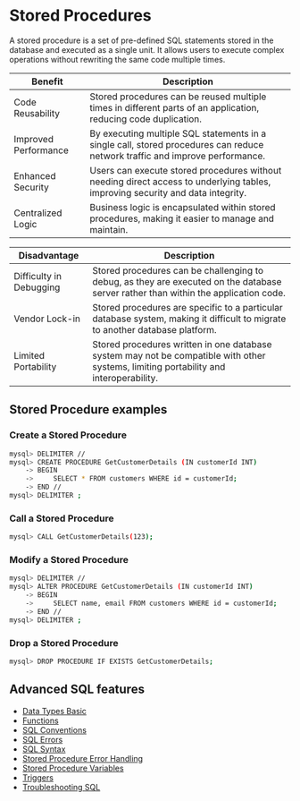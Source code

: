 # Stored Procedures

A stored procedure is a set of pre-defined SQL statements stored in the database and executed as a single unit. It allows users to execute complex operations without rewriting the same code multiple times.

| Benefit               | Description                                                                                                                      |
|-----------------------|----------------------------------------------------------------------------------------------------------------------------------|
| Code Reusability      | Stored procedures can be reused multiple times in different parts of an application, reducing code duplication.                   |
| Improved Performance | By executing multiple SQL statements in a single call, stored procedures can reduce network traffic and improve performance.     |
| Enhanced Security     | Users can execute stored procedures without needing direct access to underlying tables, improving security and data integrity. |
| Centralized Logic     | Business logic is encapsulated within stored procedures, making it easier to manage and maintain.                                |

| Disadvantage           | Description                                                                                                                                                                       |
|------------------------|-----------------------------------------------------------------------------------------------------------------------------------------------------------------------------------|
| Difficulty in Debugging | Stored procedures can be challenging to debug, as they are executed on the database server rather than within the application code.                                               |
| Vendor Lock-in         | Stored procedures are specific to a particular database system, making it difficult to migrate to another database platform.                                                    |
| Limited Portability    | Stored procedures written in one database system may not be compatible with other systems, limiting portability and interoperability.                                          |

## Stored Procedure examples

### Create a Stored Procedure

```{.bash data-prompt="mysql>"}
mysql> DELIMITER //
mysql> CREATE PROCEDURE GetCustomerDetails (IN customerId INT)
    -> BEGIN
    ->     SELECT * FROM customers WHERE id = customerId;
    -> END //
mysql> DELIMITER ;
```

### Call a Stored Procedure

```{.bash data-prompt="mysql>"}
mysql> CALL GetCustomerDetails(123);
```

### Modify a Stored Procedure

```{.bash data-prompt="mysql>"}
mysql> DELIMITER //
mysql> ALTER PROCEDURE GetCustomerDetails (IN customerId INT)
    -> BEGIN
    ->     SELECT name, email FROM customers WHERE id = customerId;
    -> END //
mysql> DELIMITER ;
```

### Drop a Stored Procedure

```{.bash data-prompt="mysql>"}
mysql> DROP PROCEDURE IF EXISTS GetCustomerDetails;
```

## Advanced SQL features

* [Data Types Basic](data-types-basic.md)
* [Functions](functions.md)
* [SQL Conventions](sql-conventions.md)
* [SQL Errors](sql-errors.md)
* [SQL Syntax](sql-syntax.md)
* [Stored Procedure Error Handling](stored-procedure-error-handling.md)
* [Stored Procedure Variables](stored-procedure-variables.md)
* [Triggers](triggers.md)
* [Troubleshooting SQL](troubleshooting-sql.md)
